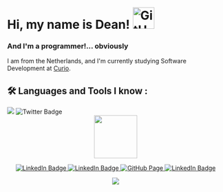 # Hi, my name is Dean! <img src="https://camo.githubusercontent.com/e8e7b06ecf583bc040eb60e44eb5b8e0ecc5421320a92929ce21522dbc34c891/68747470733a2f2f6d656469612e67697068792e636f6d2f6d656469612f6876524a434c467a6361737252346961377a2f67697068792e676966" alt="GitHub Page" style="width:50px;"/>
### And I'm a programmer!... obviously
I am from the Netherlands, and I'm currently studying Software Development at [Curio](https://www.curio.nl/locaties/knipplein-11/).

## :hammer_and_wrench: Languages and Tools I know :
<img src="https://skillicons.dev/icons?i=cpp,cs,python,php,html,css"/>
<img src="https://img.shields.io/badge/Twitter-blue?style=for-the-badge&logo=twitter&logoColor=white" alt="Twitter Badge"/>
<div id="header" align="center">
  <img src="https://media.giphy.com/media/M9gbBd9nbDrOTu1Mqx/giphy.gif" width="100"/>
</div>

<p align="center">
  <a href="https://www.linkedin.com/in/deans2005/">
    <img src="https://img.shields.io/badge/LinkedIn-blue?style=for-the-badge&logo=linkedin&logoColor=white" alt="LinkedIn Badge"/>
  </a>
  <a href="https://www.instagram.com/deanocasho/">
    <img src="https://img.shields.io/badge/Instagram-E4405F?style=for-the-badge&logo=instagram&logoColor=white" alt="LinkedIn Badge"/>
  </a>
  <a href="https://github.com/DeanCash">
    <img src="https://camo.githubusercontent.com/297212f5cfd71f14f1a774a22bfd24b24bfa996aa72f4d941f790c8606ca8f0d/68747470733a2f2f696d672e736869656c64732e696f2f62616467652f4769744875622d2532333132313030452e7376673f267374796c653d666f722d7468652d6261646765266c6f676f3d476974687562266c6f676f436f6c6f723d7768697465" alt="GitHub Page"/>
  </a>
  <a href="https://discordapp.com/users/523990741543026689">
    <img src="https://img.shields.io/badge/Discord-5865F2?style=for-the-badge&logo=discord&logoColor=white" alt="LinkedIn Badge"/>
  </a>
</p>
<p align="center">
  <a href="https://github.com/DeanCash">
     <img src="https://img.shields.io/github/followers/DeanCash?color=1C97C7&label=DeanCash&style=social"/>
  </a>
</p>
